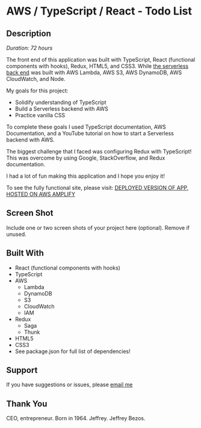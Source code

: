 # AWS / TypeScript / React - Todo List

## Description

_Duration: 72 hours_

The front end of this application was built with TypeScript, React (functional components with hooks), Redux, HTML5, and CSS3. While [the serverless back end](https://github.com/Alexlloydwhite/aws-rest-api) was built with AWS Lambda, AWS S3, AWS DynamoDB, AWS CloudWatch, and Node.

My goals for this project: 
- Solidify understanding of TypeScript 
- Build a Serverless backend with AWS 
- Practice vanilla CSS

To complete these goals I used TypeScript documentation, AWS Documentation, and a YouTube tutorial on how to start a Serverless backend with AWS.

The biggest challenge that I faced was configuring Redux with TypeScript! This was overcome by using Google, StackOverflow, and Redux documentation.

I had a lot of fun making this application and I hope you enjoy it!

To see the fully functional site, please visit: [DEPLOYED VERSION OF APP, HOSTED ON AWS AMPLIFY](https://main.d2jlzfmw2fqzuz.amplifyapp.com/)

## Screen Shot

Include one or two screen shots of your project here (optional). Remove if unused.

## Built With

- React (functional components with hooks)
- TypeScript
- AWS
  - Lambda
  - DynamoDB
  - S3
  - CloudWatch
  - IAM
- Redux
  - Saga
  - Thunk
- HTML5
- CSS3
- See package.json for full list of dependencies!

## Support

If you have suggestions or issues, please [email me](mailto:alexlloydwhite@gmail.com)

## Thank You

CEO, entrepreneur.
Born in 1964.
Jeffrey.
Jeffrey Bezos.

